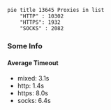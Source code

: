 
```mermaid
pie title 13645 Proxies in list
    "HTTP" : 10302
    "HTTPS": 1932
    "SOCKS" : 2082
```

### Some Info
#### Average Timeout

- mixed: 3.1s
- http: 1.4s
- https: 8.0s
- socks: 6.4s